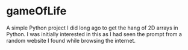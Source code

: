 # gameOfLife
A simple Python project I did long ago to get the hang of 2D arrays in Python. I was initially interested in this as I had seen the prompt from a random website I found while browsing the internet. 

